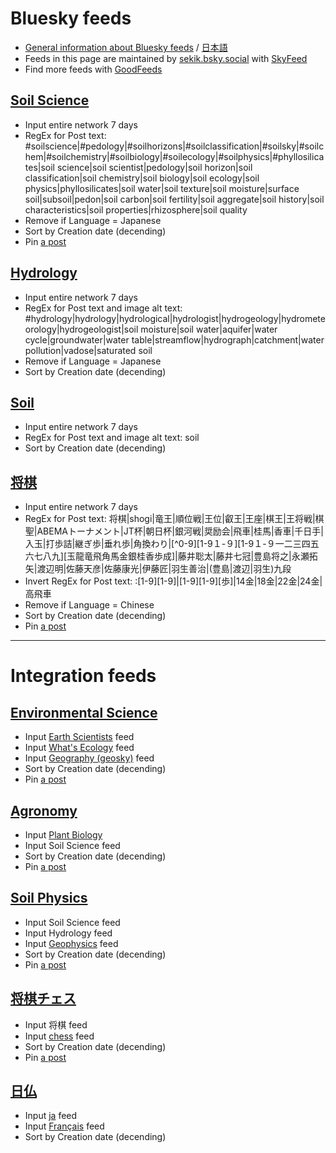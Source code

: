 # Bluesky feeds

* [General information about Bluesky feeds](https://blueskyweb.xyz/blog/7-27-2023-custom-feeds) / [日本語](https://dev.classmethod.jp/articles/custom-feed-on-bluesky/)
* Feeds in this page are maintained by [sekik.bsky.social](https://bsky.app/profile/sekik.bsky.social) with [SkyFeed](https://skyfeed.app/)
* Find more feeds with [GoodFeeds](https://goodfeeds.co/)

## [Soil Science](https://bsky.app/profile/did:plc:ernqnkihzlup6rjajq55newo/feed/aaank5bgvqoty)

* Input entire network 7 days
* RegEx for Post text: #soilscience|#pedology|#soilhorizons|#soilclassification|#soilsky|#soilchem|#soilchemistry|#soilbiology|#soilecology|#soilphysics|#phyllosilicates|soil science|soil scientist|pedology|soil horizon|soil classification|soil chemistry|soil biology|soil ecology|soil physics|phyllosilicates|soil water|soil texture|soil moisture|surface soil|subsoil|pedon|soil carbon|soil fertility|soil aggregate|soil history|soil characteristics|soil properties|rhizosphere|soil quality
* Remove if Language = Japanese
* Sort by Creation date (decending)
* Pin [a post](https://bsky.app/profile/rivkafidel.bsky.social/post/3kadyadw3h22s)

## [Hydrology](https://bsky.app/profile/did:plc:ernqnkihzlup6rjajq55newo/feed/aaampf7bhqw5q)

* Input entire network 7 days
* RegEx for Post text and image alt text: #hydrology|hydrology|hydrological|hydrologist|hydrogeology|hydrometeorology|hydrogeologist|soil moisture|soil water|aquifer|water cycle|groundwater|water table|streamflow|hydrograph|catchment|water pollution|vadose|saturated soil
* Remove if Language = Japanese
* Sort by Creation date (decending)

## [Soil](https://bsky.app/profile/did:plc:ernqnkihzlup6rjajq55newo/feed/aaanoica57d7u)
* Input entire network 7 days
* RegEx for Post text and image alt text: soil
* Sort by Creation date (decending)

## [将棋](https://bsky.app/profile/did:plc:ernqnkihzlup6rjajq55newo/feed/aaal4wgo4xbvu)

* Input entire network 7 days
* RegEx for Post text: 将棋|shogi|竜王|順位戦|王位|叡王|王座|棋王|王将戦|棋聖|ABEMAトーナメント|JT杯|朝日杯|銀河戦|奨励会|飛車|桂馬|香車|千日手|入玉|打歩詰|継ぎ歩|垂れ歩|角換わり|[^0-9][1-9１-９][1-9１-９一二三四五六七八九][玉龍竜飛角馬金銀桂香歩成]|藤井聡太|藤井七冠|豊島将之|永瀬拓矢|渡辺明|佐藤天彦|佐藤康光|伊藤匠|羽生善治|(豊島|渡辺|羽生)九段
* Invert RegEx for Post text: :[1-9][1-9]|[1-9][1-9][歩]|14金|18金|22金|24金|高飛車
* Remove if Language = Chinese
* Sort by Creation date (decending)
* Pin [a post](https://bsky.app/profile/sekik.bsky.social/post/3kaehkpqg5623)

----
# Integration feeds

## [Environmental Science](https://bsky.app/profile/did:plc:ernqnkihzlup6rjajq55newo/feed/aaanuauyti5xa)
* Input [Earth Scientists](https://bsky.app/profile/did:plc:lpl45lei6abqpvmet5htdbtb/feed/aaakc72k5sgcs) feed
* Input [What's Ecology](https://bsky.app/profile/did:plc:gwk23pspkzx7ifoxvqvuab5q/feed/aaakgoc6mcrr2) feed
* Input [Geography (geosky)](https://bsky.app/profile/did:plc:lhxnyveivbrnaqrcpx66p4i6/feed/aaalixkrroruk) feed
* Sort by Creation date (decending)
* Pin [a post](https://bsky.app/profile/sekik.bsky.social/post/3kagipv2tfm2a)

## [Agronomy](https://bsky.app/profile/did:plc:ernqnkihzlup6rjajq55newo/feed/aaantbjzg7djy)
* Input [Plant Biology](https://bsky.app/profile/did:plc:kpmeqsgi52jt2vz2ttaj43nq/feed/aaaeatp4hrxjg)
* Input Soil Science feed
* Sort by Creation date (decending)
* Pin [a post](https://bsky.app/profile/sekik.bsky.social/post/3kagh5z237w2s)

## [Soil Physics](https://bsky.app/profile/did:plc:ernqnkihzlup6rjajq55newo/feed/aaannfipjzftu)
* Input Soil Science feed
* Input Hydrology feed
* Input [Geophysics](https://bsky.app/profile/did:plc:lyrmsmhhg7vzz4ghj44y5xzq/feed/33fb4f87d25f) feed
* Sort by Creation date (decending)
* Pin [a post](https://bsky.app/profile/sekik.bsky.social/post/3kaetvdy6vc2r)

## [将棋チェス](https://bsky.app/profile/did:plc:ernqnkihzlup6rjajq55newo/feed/aaannnlbzuu5a)
* Input 将棋 feed
* Input [chess](https://bsky.app/profile/did:plc:g2cguuwba4l6tc2q3f6hvdjj/feed/aaaeldizmv4qs) feed
* Sort by Creation date (decending)
* Pin [a post](https://bsky.app/profile/sekik.bsky.social/post/3kaevf5rvzv2s)

## [日仏](https://bsky.app/profile/did:plc:ernqnkihzlup6rjajq55newo/feed/aaanpa3uiz2oo)
* Input [ja](https://bsky.app/profile/did:plc:kwibnjihi6sfdphwfzlogfwi/feed/jp-cluster) feed
* Input [Français](https://bsky.app/profile/did:plc:3ymx6k52ttdcfhm6ukb3vkdc/feed/aaapfgedc4ggi) feed
* Sort by Creation date (decending)

